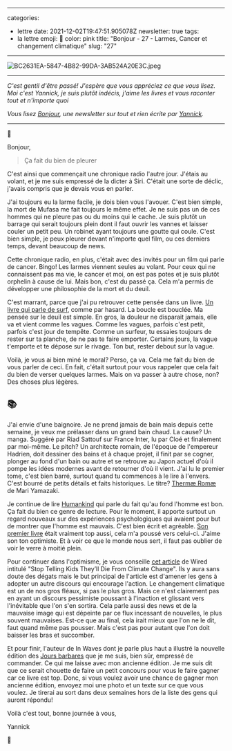 
---
categories:
- lettre
date: 2021-12-02T19:47:51.905078Z
newsletter: true
tags:
- la lettre
emoji: 💌
color: pink
title: "Bonjour - 27 - Larmes, Cancer et changement climatique"
slug: "27"
---
![BC2631EA-5847-4B82-99DA-3AB524A20E3C.jpeg](https://buttondown.s3.amazonaws.com/images/6d74e379-c370-421c-9e8e-211f358ae56d.jpeg)

-----

*C'est gentil d'être passé! J'espère que vous appréciez ce que vous lisez. Moi c'est Yannick, je suis plutôt indécis, j'aime les livres et vous raconter tout et n'importe quoi*

*Vous lisez [Bonjour](https://yannickschutz.com/bonjour), une newsletter sur tout et rien écrite par [Yannick](https://yannickschutz.com/now).*

-----

👋 

Bonjour,

> Ça fait du bien de pleurer

C'est ainsi que commençait une chronique radio l'autre jour. J'étais au volant, et je me suis empressé de la dicter à Siri. C'était une sorte de déclic, j'avais compris que je devais vous en parler. 

J'ai toujours eu la larme facile, je dois bien vous l'avouer. C'est bien simple, la mort de Mufasa me fait toujours le même effet. Je ne suis pas un de ces hommes qui ne pleure pas ou du moins qui le cache. Je suis plutôt un barrage qui serait toujours plein dont il faut ouvrir les vannes et laisser couler un petit peu. Un robinet ayant toujours une goutte qui coule. C'est bien simple, je peux pleurer devant n'importe quel film, ou ces derniers temps, devant beaucoup de news.

Cette chronique radio, en plus, c'était avec des invités pour un film qui parle de cancer. Bingo! Les larmes viennent seules au volant. Pour ceux qui ne connaissent pas ma vie, le cancer et moi, on est pas potes et je suis plutôt orphelin à cause de lui. Mais bon, c'est du passé ça. Cela m'a permis de développer une philosophie de la mort et du deuil. 

C'est marrant, parce que j'ai pu retrouver cette pensée dans un livre. [Un livre qui parle de surf](https://www.librairiesindependantes.com/product/9782203192393/), comme par hasard. La boucle est bouclée. Ma pensée sur le deuil est simple. En gros, la douleur ne disparait jamais, elle va et vient comme les vagues. Comme les vagues, parfois c'est petit, parfois c'est jour de tempête. Comme un surfeur, tu essaies toujours de rester sur ta planche, de ne pas te faire emporter. Certains jours, la vague t'emporte et te dépose sur le rivage. Ton but, rester debout sur la vague.

Voilà, je vous ai bien miné le moral? Perso, ça va. Cela me fait du bien de vous parler de ceci. En fait, c'était surtout pour vous rappeler que cela fait du bien de verser quelques larmes. Mais on va passer à autre chose, non? Des choses plus légères.

## 📚

J'ai envie d'une baignoire. Je ne prend jamais de bain mais depuis cette semaine, je veux me prélasser dans un grand bain chaud. La cause? Un manga. Suggéré par Riad Sattouf sur France Inter, lu par Cloé et finalement par moi-même. Le pitch? Un architecte romain, de l'époque de l'empereur Hadrien, doit dessiner des bains et à chaque projet, il finit par se cogner, plonger au fond d'un bain ou autre et se retrouve au Japon actuel d'où il pompe les idées modernes avant de retourner d'où il vient. J'ai lu le premier tome, c'est bien barré, surtout quand tu commences à le lire à l'envers. C'est bourré de petits détails et faits historiques. Le titre? [Thermæ Romæ](https://www.recyclivre.com/shop/289460-1906141-thermae-romae-vol-1-mari-yamazaki-9782203049093.html#/26-etat-bon) de Mari Yamazaki.

Je continue de lire [Humankind](https://www.librairiesindependantes.com/product/9781408898956/) qui parle du fait qu'au fond l'homme est bon. Ça fait du bien ce genre de lecture. Pour le moment, il apporte surtout un regard nouveaux sur des expériences psychologiques qui avaient pour but de montrer que l'homme est mauvais. C'est bien écrit et agréable. [Son premier livre](https://www.librairiesindependantes.com/product/9782757886717/) était vraiment top aussi, cela m'a poussé vers celui-ci. J'aime son ton optimiste. Et à voir ce que le monde nous sert, il faut pas oublier de voir le verre à moitié plein.

Pour continuer dans l'optimisme, je vous conseille [cet article](https://www.wired.co.uk/article/climate-crisis-doom) de Wired intitulé "Stop Telling Kids They’ll Die From Climate Change". Ils y aura sans doute des dégats mais le but principal de l'article est d'amener les gens à adopter un autre discours qui encourage l'action. Le changement climatique est un de nos gros fléaux, si pas le plus gros. Mais ce n'est clairement pas en ayant un discours pessimiste poussant à l'inaction et glissant vers l'inévitable que l'on s'en sortira. Cela parle aussi des news et de la mauvaise image qui est dépeinte par ce flux incessant de nouvelles, le plus souvent mauvaises. Est-ce que au final, cela irait mieux que l'on ne le dit, faut quand même pas pousser. Mais c'est pas pour autant que l'on doit baisser les bras et succomber. 

Et pour finir, l'auteur de In Waves dont je parle plus haut a illustré la nouvelle édition des [Jours barbares](https://www.librairiesindependantes.com/product/9782364685963/) que je me suis, bien sûr, empressé de commander. Ce qui me laisse avec mon ancienne édition. Je me suis dit que ce serait chouette de faire un petit concours pour vous le faire gagner car ce livre est top. Donc, si vous voulez avoir une chance de gagner mon ancienne édition, envoyez moi une photo et un texte sur ce que vous voulez. Je tirerai au sort dans deux semaines hors de la liste des gens qui auront répondu!

Voilà c'est tout, bonne journée à vous,

Yannick

💌
